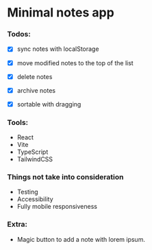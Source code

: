 # Minimal notes app

### Todos:

- [x] sync notes with localStorage

- [x] move modified notes to the top of the list

- [x] delete notes

- [x] archive notes

- [x] sortable with dragging


### Tools:
- React
- Vite
- TypeScript
- TailwindCSS

### Things not take into consideration
- Testing
- Accessibility
- Fully mobile responsiveness

### Extra:
- Magic button to add a note with lorem ipsum.
